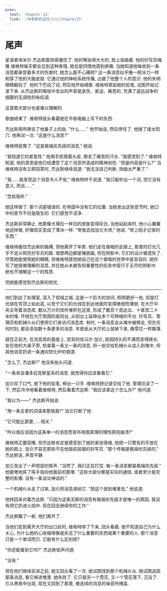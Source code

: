 ```yaml
---
prev:
  text: 'Chapter 22'
  link: '/毕索斯的诅咒/src/chapter23'
---
```


# 尾声

星语者埃米尔 杰达斯震惊得僵住了. 他的嘴张得大大的, 脸上扭曲着. 他的抄写员梅雅 维格特每天都会见到这种表情, 她总是同情地感到疼痛. 当她知道他每收到一条消息都承受着多大的伤害时, 她怎么能不心痛呢? 这一条消息似乎像一把冰刀一样刺穿了他的大脑皮层. 它通过他的神经系统传播, 占据了他整个人的意识. 他的失明眼睛翻白了. 他的下巴动了动, 然后他开始唱歌. 维格特拿起她的铅笔, 试图开始记录下来. 从杰达斯的喉咙中发出的声音是哀伤、紧迫、痛苦的, 充满了遥远战争的烟雾的无调性的咏叹调.

这首歌大部分也是难以理解的.

歌曲结束了. 维格特低头看着她在平板电脑上写下的东西.

杰达斯用布擦去了他鼻子上的血. "什么……" 他开始说, 然后停住了. 他揉了揉太阳穴. 他再试一次. "这是什么消息?"

维格特犹豫了. "这是极端优先级的消息," 她说.

"我知道它的紧急性." 他用手抚摸着头皮, 擦去了痛苦的汗水. "我感觉到了." 维格特知道, 他的意思是他已经遭受了这个消息所造成的精神创伤. "但是内容是什么?" 当维格特没有立即回答时, 杰达斯继续说道: "我无法自己判断. 扭曲太严重了."

"我……我发现这个消息令人不安," 维格特终于说道. "我只能听出一个词, 但它没有意义, 而且……"

"念给我听."

她这样做了. 那个词是错误的. 在帝国中没有它的位置. 当她发出这些音节时, 她口中的音节不仅是陌生的. 它们感觉不洁净.

杰达斯非常静止. 他那像大理石一样白的皮肤变得灰白. 当他站起来时, 他小心翼翼地这样做, 好像现实变成了薄冰一样. "带我去找加仑大师," 他说. "带上刚才记录的东西."

维格特握住杰达斯的胳膊, 领他离开了牢房. 他们走在昏暗的走廊上, 那里的灯光几乎不足以照亮抄写员的路. 墙壁两边都是镶嵌画, 但在阴影中, 它们的设计被遗失了. 尽管她能使用她的眼睛, 但维格特感觉她自己在这个昏暗的世界中是盲目的. 她抄写了她很难理解的消息, 并在她从未被告知重要性的任务中穿行于无尽的阴影中. 她也不理解这一个的性质.

但她能感觉到杰达斯的担忧.

--------

他们到达了处理室, 深入了视域之城. 这是一个巨大的空间, 照明更好一些, 但是灯光球在穹顶上如此高, 以至于它们的光线在到达地面时变得微弱而薄弱. 在大厅中央主导着消息库. 数以万计的信件堆积在这里, 形成了数百个高达五、十甚至二十米的堆. 环绕在大厅周围的是阳台, 从阳台上延伸出多个可伸缩的平台. 抄写员、管理员和机械仆从们使用它们来访问消息库. 有时, 一条消息会从堆中被移走, 但在任何时刻, 都会添加数十条更多的消息. 羊皮纸从大厅的上层掉下来, 像雪花一样飘落.

就在正前方, 在消息库的基座上, 驼背的哈马尔 加仑, 脸因持久的不满而变得狭长, 坐在他的大桌子旁, 检查着一条又一条的消息, 将一些交给机械仆从加入到堆中, 将其他消息扔进一条通向焚化炉的坡道.

"怎么了, 杰达斯?" 他没有抬头问道.

"一条来自潘多拉克斯星系的消息. 我觉得你应该看看它."

加仑叹了口气, 放下他的铅笔, 伸出一只手. 维格特把记录交给了他. 管理员读了一下, 然后冷冷地看着维格特, 然后看着杰达斯. "我应该拿这个怎么办?" 他问道.

"我以为——" 杰达斯开始说.

"用一条古老的词语来惹恼我?" 加仑打断了他.

"它可能比那更……相关."

"所以我应该因为这条单一的消息而宣布帝国真理的理性原则崩溃?"

维格特正要回嘴, 但杰达斯肯定是感受到了她的紧张情绪, 他把一只警告的手放在她的肩上. 加仑不容忍那些不在他面前屈服的抄写员. "那个传输是极端优先级的," 杰达斯说, 声音平静.

加仑发出了一声短促的笑声. "当然了. 我们正在打仗. 每一条消息都是极端优先级." 他疲倦地挥了挥手指向他面前的那堆. "这些大部分都是实际的通信, 或者至少是完整的影像. 没有一条谈论神话的."

一个机械仆从走了过来, 加仑把消息递给它. "把这个放到堆里去," 他说道.

他转回来对着杰达斯. "只因为这条无聊的消息有极端优先级才是唯一的原因, 我没有把它扔进火焰中. 现在回去继续你的工作."

杰达斯鞠了一躬. 他们离开了.

当他们走到离开大厅的出口处时, 维格特停了下来, 回头看着. 她不知道自己为什么关心, 为什么她的心收缩得像是失去了什么重要的东西或某个重要的人. 那个消息只是一个单词而已. 它能有什么区别呢?

"你还能看到它吗?" 杰达斯低声问道.

"没有."

但在他们继续前进之前, 她又回头看了一次. 她试图找到那个机械仆从. 她试图追踪那条消息, 看它掉进堆里. 她失败了. 它只是另一个雪花, 又一个雪花落下, 沉没了. 它从黑夜中出现, 现在又回到了那里, 被连续的消息的噪音所掩盖.
